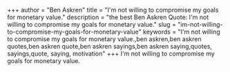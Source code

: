 +++
author = "Ben Askren"
title = "I'm not willing to compromise my goals for monetary value."
description = "the best Ben Askren Quote: I'm not willing to compromise my goals for monetary value."
slug = "im-not-willing-to-compromise-my-goals-for-monetary-value"
keywords = "I'm not willing to compromise my goals for monetary value.,ben askren,ben askren quotes,ben askren quote,ben askren sayings,ben askren saying,quotes, sayings,quote, saying, motivation"
+++
I'm not willing to compromise my goals for monetary value.
